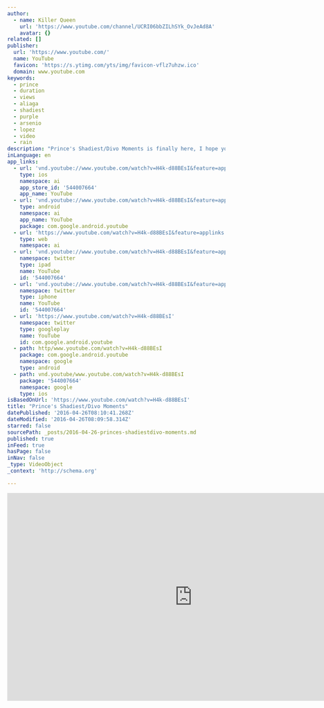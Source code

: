```yaml
---
author:
  - name: Killer Queen
    url: 'https://www.youtube.com/channel/UCRI06bbZILhSYk_OvJeAd8A'
    avatar: {}
related: []
publisher:
  url: 'https://www.youtube.com/'
  name: YouTube
  favicon: 'https://s.ytimg.com/yts/img/favicon-vflz7uhzw.ico'
  domain: www.youtube.com
keywords:
  - prince
  - duration
  - views
  - aliaga
  - shadiest
  - purple
  - arsenio
  - lopez
  - video
  - rain
description: "Prince's Shadiest/Divo Moments is finally here, I hope you guys like the video. Don't forget to comment, rate, share and subscribe so you don't miss any future uploads. Coming up soon: Michael Jackson, Madonna, 5th Harmony and One Direction."
inLanguage: en
app_links:
  - url: 'vnd.youtube://www.youtube.com/watch?v=H4k-d88BEsI&feature=applinks'
    type: ios
    namespace: ai
    app_store_id: '544007664'
    app_name: YouTube
  - url: 'vnd.youtube://www.youtube.com/watch?v=H4k-d88BEsI&feature=applinks'
    type: android
    namespace: ai
    app_name: YouTube
    package: com.google.android.youtube
  - url: 'https://www.youtube.com/watch?v=H4k-d88BEsI&feature=applinks'
    type: web
    namespace: ai
  - url: 'vnd.youtube://www.youtube.com/watch?v=H4k-d88BEsI&feature=applinks'
    namespace: twitter
    type: ipad
    name: YouTube
    id: '544007664'
  - url: 'vnd.youtube://www.youtube.com/watch?v=H4k-d88BEsI&feature=applinks'
    namespace: twitter
    type: iphone
    name: YouTube
    id: '544007664'
  - url: 'https://www.youtube.com/watch?v=H4k-d88BEsI'
    namespace: twitter
    type: googleplay
    name: YouTube
    id: com.google.android.youtube
  - path: http/www.youtube.com/watch?v=H4k-d88BEsI
    package: com.google.android.youtube
    namespace: google
    type: android
  - path: vnd.youtube/www.youtube.com/watch?v=H4k-d88BEsI
    package: '544007664'
    namespace: google
    type: ios
isBasedOnUrl: 'https://www.youtube.com/watch?v=H4k-d88BEsI'
title: "Prince's Shadiest/Divo Moments"
datePublished: '2016-04-26T08:10:41.268Z'
dateModified: '2016-04-26T08:09:58.314Z'
starred: false
sourcePath: _posts/2016-04-26-princes-shadiestdivo-moments.md
published: true
inFeed: true
hasPage: false
inNav: false
_type: VideoObject
_context: 'http://schema.org'

---
```

<iframe src="https://cdn.embedly.com/widgets/media.html?src=https%3A%2F%2Fwww.youtube.com%2Fembed%2FH4k-d88BEsI%3Ffeature%3Doembed&amp;url=https%3A%2F%2Fwww.youtube.com%2Fwatch%3Fv%3DH4k-d88BEsI&amp;image=https%3A%2F%2Fi.ytimg.com%2Fvi%2FH4k-d88BEsI%2Fhqdefault.jpg&amp;key=b7d04c9b404c499eba89ee7072e1c4f7&amp;type=text%2Fhtml&amp;schema=youtube" width="854" height="480" scrolling="no" frameborder="0" allowfullscreen="" style=""></iframe>